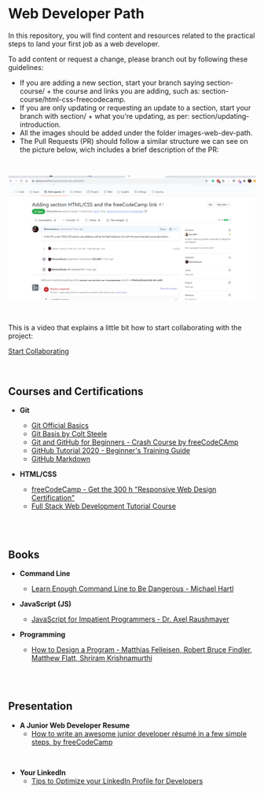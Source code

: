 # Web Developer Path

In this repository, you will find content and resources related to the practical steps to land your first job as a web developer.

To add content or request a change, please branch out by following these guidelines:

* If you are adding a new section, start your branch saying section-course/ + the course and links you are adding, such as: section-course/html-css-freecodecamp.
* If you are only updating or requesting an update to a section, start your branch with section/ + what you're updating, as per: section/updating-introduction.
* All the images should be added under the folder images-web-dev-path.
* The Pull Requests (PR) should follow a similar structure we can see on the picture below, wich includes a brief description of the PR:

<br />

![PR example](/images-web-dev-path/pr-example.png)

<br />

This is a video that explains a little bit how to start collaborating with the project: 

[Start Collaborating](https://www.loom.com/share/fbe2c01a963c4885815391d671f35321?fbclid=IwAR1bI2VdRntQhK37dpRI3LS_YPWDmVk-n8yLTYqKlq-v7QP6cNgkaP5Nqe0)

<br />

## Courses and Certifications ##

* **Git** 
    * [Git Official Basics](https://git-scm.com/book/en/v2)
    * [Git Basis by Colt Steele](https://www.youtube.com/watch?v=USjZcfj8yxE&t=14s)
    * [Git and GitHub for Beginners - Crash Course by freeCodeCAmp](https://www.youtube.com/watch?v=RGOj5yH7evk)
    * [GitHub Tutorial 2020 - Beginner's Training Guide](https://www.youtube.com/watch?v=iv8rSLsi1xo)
    * [GitHub Markdown](https://guides.github.com/features/mastering-markdown/)

* **HTML/CSS**
    * [freeCodeCamp - Get the 300 h "Responsive Web Design Certification"](https://www.freecodecamp.org/learn/)
    * [Full Stack Web Development Tutorial Course](https://www.youtube.com/playlist?list=PLwoh6bBAszPrES-EOajos_E9gvRbL27wz&fbclid=IwAR36b5agLn2QJ_JYiOs3fTm54cB2FPdrInhe4QvDoJCVRq6oCoDOFGYKpPA)

<br />
<br />

## Books ##

* **Command Line** 
    * [Learn Enough Command Line to Be Dangerous - Michael Hartl](https://www.learnenough.com/command-line-tutorial/basics)
    
* **JavaScript (JS)**
    * [JavaScript for Impatient Programmers - Dr. Axel Raushmayer](https://exploringjs.com/impatient-js/index.html)    

* **Programming**
    * [How to Design a Program - Matthias Felleisen, Robert Bruce Findler, Matthew Flatt, Shriram Krishnamurthi](https://htdp.org/2020-5-6/Book/index.html)  
    
<br />
<br />

## Presentation ##

* **A Junior Web Developer Resume**
    * [How to write an awesome junior developer résumé in a few simple steps, by freeCodeCamp](https://www.freecodecamp.org/news/how-to-write-an-awesome-junior-developer-resume-in-a-few-simple-steps-316010db80ec/)
    
<br />

* **Your LinkedIn**
    * [Tips to Optimize your LinkedIn Profile for Developers](https://www.samanthaming.com/blog/tips-to-optimize-your-linkedin-profile-for-developers/)

<br />
<br />
